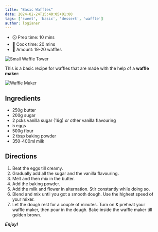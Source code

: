 ```yaml
---
title: "Basic Waffles"
date: 2024-02-24T15:40:05+01:00
tags: ['sweet', 'basic', 'dessert', 'waffle']
author: logianer
---
```


- ⏲️ Prep time: 10 mins
- 🍳 Cook time: 20 mins
- 🧇 Amount: 19-20 waffles

![Small Waffle Tower](/pix/basic-waffles-01.webp)

This is a basic recipe for waffles that are made with the help of a **waffle maker**:

![Waffle Maker](/pix/basic-waffles-02.webp)
## Ingredients
* 250g butter
* 200g sugar
* 2 pcks vanilla sugar (16g) *or* other vanilla flavouring
* 5 eggs
* 500g flour
* 2 tbsp baking powder
* 350-400ml milk

## Directions
1. Beat the eggs till creamy.
2. Gradually add all the sugar and the vanilla flavouring.
3. Melt and then mix in the butter.
4. Add the baking powder.
5. Add the milk and flower in alternation. Stir constantly while doing so.
6. Blend and mix until you got a smooth dough. Use the highest speed of your mixer.
7. Let the dough rest for a couple of minutes. Turn on & preheat your waffle maker, then pour in the dough. Bake inside the waffle maker till golden brown.

***Enjoy!***